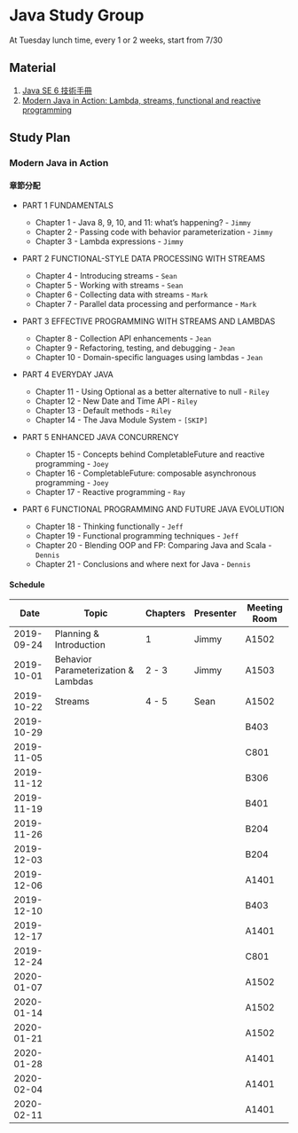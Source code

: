 # Java Study Group

At Tuesday lunch time, every 1 or 2 weeks, start from 7/30

## Material
1. [Java SE 6 技術手冊](https://github.com/JustinSDK/JavaSE6Tutorial)
2. [Modern Java in Action: Lambda, streams, functional and reactive programming](https://www.manning.com/books/modern-java-in-action)

## Study Plan

### Modern Java in Action
#### 章節分配
- PART 1 FUNDAMENTALS
  - Chapter 1 - Java 8, 9, 10, and 11: what’s happening? - `Jimmy`
  - Chapter 2 - Passing code with behavior parameterization - `Jimmy`
  - Chapter 3 - Lambda expressions - `Jimmy`

- PART 2 FUNCTIONAL-STYLE DATA PROCESSING WITH STREAMS
  - Chapter 4 - Introducing streams - `Sean`
  - Chapter 5 - Working with streams - `Sean`
  - Chapter 6 - Collecting data with streams - `Mark`
  - Chapter 7 - Parallel data processing and performance - `Mark`

- PART 3 EFFECTIVE PROGRAMMING WITH STREAMS AND LAMBDAS
  - Chapter 8 - Collection API enhancements - `Jean`
  - Chapter 9 - Refactoring, testing, and debugging - `Jean`
  - Chapter 10 - Domain-specific languages using lambdas - `Jean`

- PART 4 EVERYDAY JAVA
  - Chapter 11 - Using Optional as a better alternative to null - `Riley`
  - Chapter 12 - New Date and Time API - `Riley`
  - Chapter 13 - Default methods - `Riley`
  - Chapter 14 - The Java Module System - `[SKIP]`

- PART 5 ENHANCED JAVA CONCURRENCY
  - Chapter 15 - Concepts behind CompletableFuture and reactive programming - `Joey`
  - Chapter 16 - CompletableFuture: composable asynchronous programming - `Joey`
  - Chapter 17 - Reactive programming - `Ray`

- PART 6 FUNCTIONAL PROGRAMMING AND FUTURE JAVA EVOLUTION
  - Chapter 18 - Thinking functionally - `Jeff`
  - Chapter 19 - Functional programming techniques - `Jeff`
  - Chapter 20 - Blending OOP and FP: Comparing Java and Scala - `Dennis`
  - Chapter 21 - Conclusions and where next for Java - `Dennis`

#### Schedule
|Date      |Topic|Chapters|Presenter|Meeting Room|
|----------|-----|--------|---------|------------|
|2019-09-24|Planning & Introduction            |1   |Jimmy|A1502|
|2019-10-01|Behavior Parameterization & Lambdas|2 - 3|Jimmy|A1503|
|2019-10-22|Streams                            |4 - 5|Sean |A1502|
|2019-10-29| | | |B403|
|2019-11-05| | | |C801|
|2019-11-12| | | |B306|
|2019-11-19| | | |B401|
|2019-11-26| | | |B204|
|2019-12-03| | | |B204|
|2019-12-06| | | |A1401|
|2019-12-10| | | |B403|
|2019-12-17| | | |A1401|
|2019-12-24| | | |C801|
|2020-01-07| | | |A1502|
|2020-01-14| | | |A1502|
|2020-01-21| | | |A1502|
|2020-01-28| | | |A1401|
|2020-02-04| | | |A1401|
|2020-02-11| | | |A1401|
